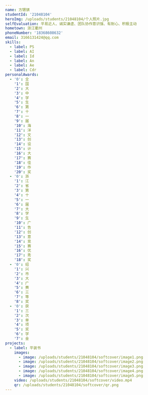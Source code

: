 ```yaml
---
name: 方锶骐
studentId: '21048104'
heroImg: /uploads/students/21048104/个人照片.jpg
selfEvaluation: 平易近人、诚实谦虚、团队协作意识强、有耐心、积极主动
hometown: 浙江衢州
phoneNumber: '18368608632'
email: 3166131424@qq.com
skills:
  - label: PS
  - label: AI
  - label: Id
  - label: An
  - label: Ae
  - label: Cdr
personalAwards:
  - '0': 全
    '1': 国
    '2': 大
    '3': 中
    '4': 学
    '5': 生
    '6': 第
    '7': 十
    '8': 一
    '9': 届
    '10': 海
    '11': 洋
    '12': 文
    '13': 创
    '14': 设
    '15': 计
    '16': 大
    '17': 赛
    '18': 佳
    '19': 作
    '20': 奖
  - '0': 浙
    '1': 江
    '2': 省
    '3': 第
    '4': 十
    '5': 一
    '6': 届
    '7': 大
    '8': 学
    '9': 生
    '10': 广
    '11': 告
    '12': 创
    '13': 意
    '14': 竞
    '15': 赛
    '16': 优
    '17': 秀
    '18': 奖
  - '0': 绍
    '1': 兴
    '2': 市
    '3': 大
    '4': 广
    '5': 赛
    '6': 三
    '7': 等
    '8': 奖
  - '0': 获
    '1': 三
    '2': 次
    '3': 单
    '4': 项
    '5': 奖
    '6': 学
    '7': 金
projects:
  - label: 平装书
    images:
      - image: /uploads/students/21048104/softcover/image1.png
      - image: /uploads/students/21048104/softcover/image2.png
      - image: /uploads/students/21048104/softcover/image3.png
      - image: /uploads/students/21048104/softcover/image4.png
      - image: /uploads/students/21048104/softcover/image5.png
    video: /uploads/students/21048104/softcover/video.mp4
    qr: /uploads/students/21048104/softcover/qr.png
---
```


